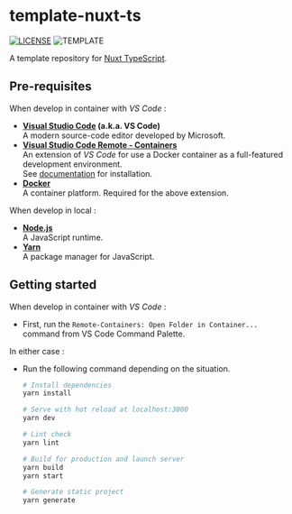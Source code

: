 # template-nuxt-ts
[![LICENSE](https://img.shields.io/github/license/tsunematsu21/template-nuxt-ts?color=green)](LICENSE)
![TEMPLATE](https://img.shields.io/badge/template-nuxt--ts-blue)

A template repository for [Nuxt TypeScript](https://typescript.nuxtjs.org/).

## Pre-requisites

When develop in container with *VS Code* :
* **[Visual Studio Code](https://code.visualstudio.com/) (a.k.a. VS Code)**  
  A modern source-code editor developed by Microsoft.
* **[Visual Studio Code Remote - Containers](https://marketplace.visualstudio.com/items?itemName=ms-vscode-remote.remote-containers)**  
  An extension of *VS Code* for use a Docker container as a full-featured development environment.  
  See [documentation](https://code.visualstudio.com/docs/remote/containers) for installation.
* **[Docker](https://www.docker.com/)**  
  A container platform. Required for the above extension.

When develop in local :
* **[Node.js](https://nodejs.org/)**  
  A JavaScript runtime.
* **[Yarn](https://yarnpkg.com/)**  
  A package manager for JavaScript.

## Getting started

When develop in container with *VS Code* :
* First, run the `Remote-Containers: Open Folder in Container...` command from VS Code Command Palette.

In either case :
* Run the following command depending on the situation.
  ```bash
  # Install dependencies
  yarn install

  # Serve with hot reload at localhost:3000
  yarn dev

  # Lint check
  yarn lint

  # Build for production and launch server
  yarn build
  yarn start

  # Generate static project
  yarn generate
  ```
